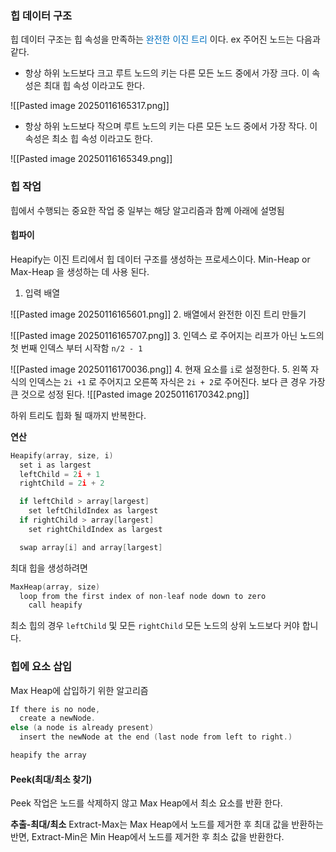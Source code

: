 ### 힙 데이터 구조
힙 데이터 구조는 힙 속성을 만족하는 <font color="#0070c0">완전한 이진 트리</font> 이다.
ex 주어진 노드는 다음과 같다.
- 항상 하위 노드보다 크고 루트 노드의 키는 다른 모든 노드 중에서 가장 크다. 이 속성은 최대 힙 속성 이라고도 한다.

![[Pasted image 20250116165317.png]]
- 항상 하위 노드보다 작으며 루트 노드의 키는 다른 모든 노드 중에서 가장 작다. 이 속성은 최소 힙 속성 이라고도 한다.

![[Pasted image 20250116165349.png]]


### 힙 작업
힙에서 수행되는 중요한 작업 중 일부는 해당  알고리즘과 함꼐 아래에 설명됨

#### 힙파이
Heapify는 이진 트리에서 힙 데이터 구조를 생성하는 프로세스이다. Min-Heap or Max-Heap 을 생성하는 데 사용 된다.

1. 입력 배열

![[Pasted image 20250116165601.png]]
2. 배열에서 완전한 이진 트리 만들기

![[Pasted image 20250116165707.png]]
3. 인덱스 로 주어지는 리프가 아닌 노드의 첫 번째 인덱스 부터 시작함 `n/2 - 1`

![[Pasted image 20250116170036.png]]
4. 현재 요소를 `i`로 설정한다.
5. 왼쪽 자식의 인덱스는 `2i +1` 로 주어지고 오른쪽 자식은 `2i + 2`로 주어진다. 보다 큰 경우 가장 큰 것으로 성정 된다.
![[Pasted image 20250116170342.png]]

하위 트리도 힙화 될 때까지 반복한다.

**연산**
```c
Heapify(array, size, i)
  set i as largest
  leftChild = 2i + 1
  rightChild = 2i + 2

  if leftChild > array[largest]
    set leftChildIndex as largest
  if rightChild > array[largest]
    set rightChildIndex as largest

  swap array[i] and array[largest]
```

최대 힙을 생성하려면
```c
MaxHeap(array, size)
  loop from the first index of non-leaf node down to zero
    call heapify
```
최소 힙의 경우 `leftChild` 및 모든 `rightChild` 모든 노드의 상위 노드보다 커야 합니다.


### 힙에 요소 삽입
Max Heap에 삽입하기 위한 알고리즘 
```c
If there is no node,
  create a newNode.
else (a node is already present)
  insert the newNode at the end (last node from left to right.)

heapify the array
```

#### Peek(최대/최소 찾기)
Peek 작업은 노드를 삭제하지 않고 Max Heap에서 최소 요소를 반환 한다.

**추출-최대/최소**
Extract-Max는 Max Heap에서 노드를 제거한 후 최대 값을 반환하는 반면, Extract-Min은 Min Heap에서 노드를 제거한 후 최소 값을 반환한다.